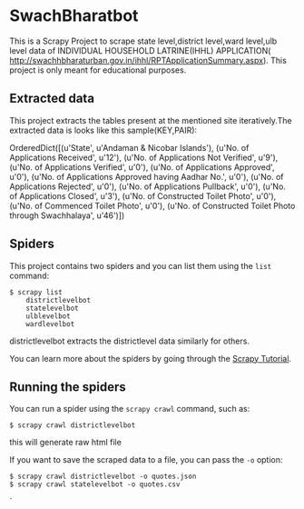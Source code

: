 # SwachBharatbot
This is a Scrapy Project to scrape state level,district level,ward level,ulb level data of INDIVIDUAL HOUSEHOLD LATRINE(IHHL) APPLICATION( ﻿http://swachhbharaturban.gov.in/ihhl/RPTApplicationSummary.aspx﻿).
This project is only meant for educational purposes.
## Extracted data
This project extracts the tables present at the mentioned site iteratively.The extracted data is looks like this sample(KEY,PAIR):

OrderedDict([(u'State', u'Andaman & Nicobar Islands'), (u'No. of Applications Received', u'12'), (u'No. of Applications Not Verified', u'9'), (u'No. of Applications Verified', u'0'), (u'No. of Applications Approved', u'0'), (u'No. of Applications Approved having Aadhar No.', u'0'), (u'No. of Applications Rejected', u'0'), (u'No. of Applications Pullback', u'0'), (u'No. of Applications Closed', u'3'), (u'No. of Constructed Toilet Photo', u'0'), (u'No. of Commenced Toilet Photo', u'0'), (u'No. of Constructed Toilet Photo through Swachhalaya', u'46')])


## Spiders

This project contains two spiders and you can list them using the `list`
command:

    $ scrapy list
        districtlevelbot
        statelevelbot
        ulblevelbot
        wardlevelbot
districtlevelbot extracts the districtlevel data similarly for others.

You can learn more about the spiders by going through the
[Scrapy Tutorial](http://doc.scrapy.org/en/latest/intro/tutorial.html).


## Running the spiders

You can run a spider using the `scrapy crawl` command, such as:

    $ scrapy crawl districtlevelbot
    
this will generate raw html file

If you want to save the scraped data to a file, you can pass the `-o` option:

    $ scrapy crawl districtlevelbot -o quotes.json
    $ scrapy crawl statelevelbot -o quotes.csv
        




`
